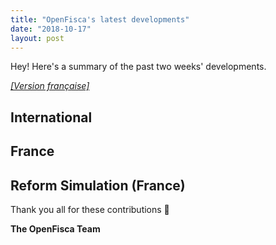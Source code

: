 ```yaml
---
title: "OpenFisca's latest developments"
date: "2018-10-17"
layout: post
---
```


Hey! Here's a summary of the past two weeks' developments.

<!--more-->

[_[Version française]_](/fr/news/2018-10-17-news)

## International



## France


## Reform Simulation (France)


Thank you all for these contributions 🙌


**The OpenFisca Team**

